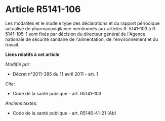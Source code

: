 # Article R5141-106

Les modalités et le modèle type des déclarations et du rapport périodique actualisé de pharmacovigilance mentionnés aux
articles R. 5141-103 à R. 5141-105-1 sont fixés par décision du directeur général de l'Agence nationale de sécurité sanitaire
de l'alimentation, de l'environnement et du travail.

**Liens relatifs à cet article**

_Modifié par_:

  - Décret n°2011-385 du 11 avril 2011 - art. 1

_Cite_:

  - Code de la santé publique - art. R5141-103

_Anciens textes_:

  - Code de la santé publique - art. R5146-41-21 (Ab)
